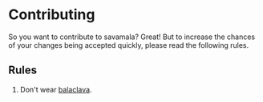# Contributing

So you want to contribute to savamala? Great! But to increase the chances of your changes being accepted quickly, please read the following rules.

## Rules

1. Don't wear [balaclava](https://en.wikipedia.org/wiki/Balaclava_(clothing)).